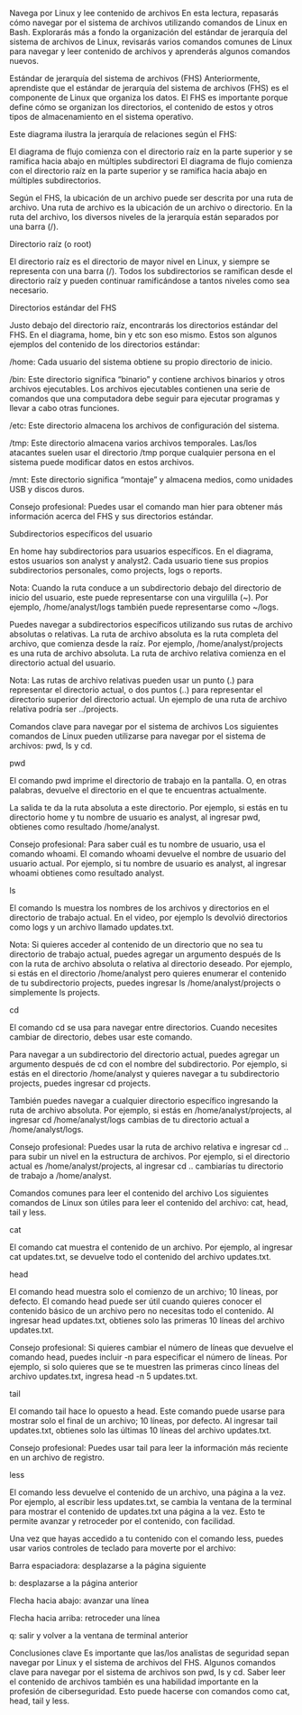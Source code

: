 Navega por Linux y lee contenido de archivos
En esta lectura, repasarás cómo navegar por el sistema de archivos utilizando comandos de Linux en Bash. Explorarás más a fondo la organización del estándar de jerarquía del sistema de archivos de Linux, revisarás varios comandos comunes de Linux para navegar y leer contenido de archivos y aprenderás algunos comandos nuevos.

Estándar de jerarquía del sistema de archivos (FHS)
Anteriormente, aprendiste que el estándar de jerarquía del sistema de archivos (FHS) es el componente de Linux que organiza los datos. El FHS es importante porque define cómo se organizan los directorios, el contenido de estos y otros tipos de almacenamiento en el sistema operativo.

Este diagrama ilustra la jerarquía de relaciones según el FHS:

El diagrama de flujo comienza con el directorio raíz en la parte superior y se ramifica hacia abajo en múltiples subdirectori
El diagrama de flujo comienza con el directorio raíz en la parte superior y se ramifica hacia abajo en múltiples subdirectorios.

Según el FHS, la ubicación de un archivo puede ser descrita por una ruta de archivo. Una ruta de archivo es la ubicación de un archivo o directorio. En la ruta del archivo, los diversos niveles de la jerarquía están separados por una barra (/).

Directorio raíz (o root)

El directorio raíz es el directorio de mayor nivel en Linux, y siempre se representa con una barra (/). Todos los subdirectorios se ramifican desde el directorio raíz y pueden continuar ramificándose a tantos niveles como sea necesario.

Directorios estándar del FHS

Justo debajo del directorio raíz, encontrarás los directorios estándar del FHS. En el diagrama, home, bin y etc son eso mismo. Estos son algunos ejemplos del contenido de los directorios estándar:

/home: Cada usuario del sistema obtiene su propio directorio de inicio.

/bin: Este directorio significa “binario” y contiene archivos binarios y otros archivos ejecutables. Los archivos ejecutables contienen una serie de comandos que una computadora debe seguir para ejecutar programas y llevar a cabo otras funciones.

/etc: Este directorio almacena los archivos de configuración del sistema.

/tmp: Este directorio almacena varios archivos temporales. Las/los atacantes suelen usar el directorio /tmp porque cualquier persona en el sistema puede modificar datos en estos archivos.

/mnt: Este directorio significa “montaje” y almacena medios, como unidades USB y discos duros.

Consejo profesional: Puedes usar el comando man hier para obtener más información acerca del FHS y sus directorios estándar.

Subdirectorios específicos del usuario

En home hay subdirectorios para usuarios específicos. En el diagrama, estos usuarios son analyst y analyst2. Cada usuario tiene sus propios subdirectorios personales, como projects, logs o reports.

Nota: Cuando la ruta conduce a un subdirectorio debajo del directorio de inicio del usuario, este puede representarse con una virgulilla (~). Por ejemplo, /home/analyst/logs también puede representarse como ~/logs.

Puedes navegar a subdirectorios específicos utilizando sus rutas de archivo absolutas o relativas. La ruta de archivo absoluta es la ruta completa del archivo, que comienza desde la raíz. Por ejemplo, /home/analyst/projects es una ruta de archivo absoluta. La ruta de archivo relativa comienza en el directorio actual del usuario.

Nota: Las rutas de archivo relativas pueden usar un punto (.) para representar el directorio actual, o dos puntos (..) para representar el directorio superior del directorio actual. Un ejemplo de una ruta de archivo relativa podría ser ../projects.

Comandos clave para navegar por el sistema de archivos
Los siguientes comandos de Linux pueden utilizarse para navegar por el sistema de archivos: pwd, ls y cd.

pwd

El comando pwd imprime el directorio de trabajo en la pantalla. O, en otras palabras, devuelve el directorio en el que te encuentras actualmente. 

La salida te da la ruta absoluta a este directorio. Por ejemplo, si estás en tu directorio home y tu nombre de usuario es analyst, al ingresar pwd, obtienes como resultado /home/analyst. 

Consejo profesional: Para saber cuál es tu nombre de usuario, usa el comando whoami. El comando whoami devuelve el nombre de usuario del usuario actual. Por ejemplo, si tu nombre de usuario es analyst, al ingresar whoami obtienes como resultado analyst.

ls

El comando ls muestra los nombres de los archivos y directorios en el directorio de trabajo actual. En el video, por ejemplo ls devolvió directorios como logs y un archivo llamado updates.txt. 

Nota: Si quieres acceder al contenido de un directorio que no sea tu directorio de trabajo actual, puedes agregar un argumento después de ls con la ruta de archivo absoluta o relativa al directorio deseado. Por ejemplo, si estás en el directorio /home/analyst pero quieres enumerar el contenido de tu subdirectorio projects, puedes ingresar ls /home/analyst/projects o simplemente ls projects.

cd

El comando cd se usa para navegar entre directorios. Cuando necesites cambiar de directorio, debes usar este comando.

Para navegar a un subdirectorio del directorio actual, puedes agregar un argumento después de cd con el nombre del subdirectorio. Por ejemplo, si estás en el directorio /home/analyst y quieres navegar a tu subdirectorio projects, puedes ingresar cd projects.

También puedes navegar a cualquier directorio específico ingresando la ruta de archivo absoluta. Por ejemplo, si estás en /home/analyst/projects, al ingresar cd /home/analyst/logs cambias de tu directorio actual a /home/analyst/logs.

Consejo profesional: Puedes usar la ruta de archivo relativa e ingresar cd .. para subir un nivel en la estructura de archivos. Por ejemplo, si el directorio actual es /home/analyst/projects, al ingresar cd .. cambiarías tu directorio de trabajo a /home/analyst. 

Comandos comunes para leer el contenido del archivo
Los siguientes comandos de Linux son útiles para leer el contenido del archivo: cat, head, tail y less.

cat

El comando cat muestra el contenido de un archivo. Por ejemplo, al ingresar cat updates.txt, se devuelve todo el contenido del archivo updates.txt.

head

El comando head muestra solo el comienzo de un archivo; 10 líneas, por defecto. El comando head puede ser útil cuando quieres conocer el contenido básico de un archivo pero no necesitas todo el contenido. Al ingresar head updates.txt, obtienes solo las primeras 10 líneas del archivo updates.txt.

Consejo profesional: Si quieres cambiar el número de líneas que devuelve el comando head, puedes incluir -n para especificar el número de líneas. Por ejemplo, si solo quieres que se te muestren las primeras cinco líneas del archivo updates.txt, ingresa head -n 5 updates.txt.

tail

El comando tail hace lo opuesto a head. Este comando puede usarse para mostrar solo el final de un archivo; 10 líneas, por defecto. Al ingresar tail updates.txt, obtienes solo las últimas 10 líneas del archivo updates.txt.

Consejo profesional: Puedes usar tail para leer la información más reciente en un archivo de registro.

less

El comando less devuelve el contenido de un archivo, una página a la vez. Por ejemplo, al escribir less updates.txt, se cambia la ventana de la terminal para mostrar el contenido de updates.txt una página a la vez. Esto te permite avanzar y retroceder por el contenido, con facilidad. 

Una vez que hayas accedido a tu contenido con el comando less, puedes usar varios controles de teclado para moverte por el archivo:

Barra espaciadora: desplazarse a la página siguiente

b: desplazarse a la página anterior

Flecha hacia abajo: avanzar una línea

Flecha hacia arriba: retroceder una línea

q: salir y volver a la ventana de terminal anterior

Conclusiones clave
Es importante que las/los analistas de seguridad sepan navegar por Linux y el sistema de archivos del FHS. Algunos comandos clave para navegar por el sistema de archivos son pwd, ls y cd. Saber leer el contenido de archivos también es una habilidad importante en la profesión de ciberseguridad. Esto puede hacerse con comandos como cat, head, tail y less.   